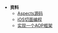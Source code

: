 > <h2 id=''></h2>
- **资料**
	- [Aspects源码](https://github.com/steipete/Aspects)
	- [iOS切面编程](https://juejin.cn/post/6844904052778598408)
	- [实现一个AOP框架](https://mp.weixin.qq.com/s/Y3bE_iywGzoxRe4xGMMb7A)